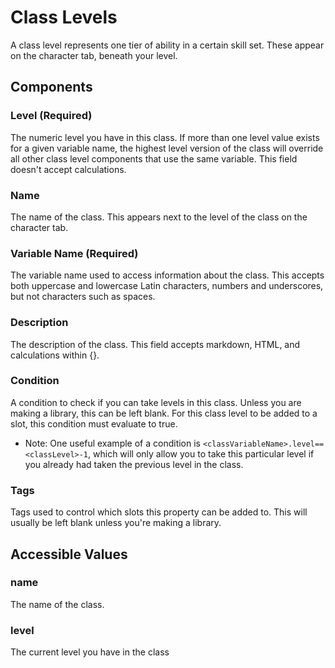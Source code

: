 # Class Levels

A class level represents one tier of ability in a certain skill set. These appear on the character tab, beneath your level.

## Components

### Level \(Required\)

The numeric level you have in this class. If more than one level value exists for a given variable name, the highest level version of the class will override all other class level components that use the same variable. This field doesn't accept calculations.

### Name

The name of the class. This appears next to the level of the class on the character tab.

### Variable Name \(Required\)

The variable name used to access information about the class. This accepts both uppercase and lowercase Latin characters, numbers and underscores, but not characters such as spaces.

### Description

The description of the class. This field accepts markdown, HTML, and calculations within {}.

### Condition

A condition to check if you can take levels in this class. Unless you are making a library, this can be left blank. For this class level to be added to a slot, this condition must evaluate to true.

* Note: One useful example of a condition is `<classVariableName>.level==<classLevel>-1`, which will only allow you to take this particular level if you already had taken the previous level in the class.

### Tags

Tags used to control which slots this property can be added to. This will usually be left blank unless you're making a library.

## Accessible Values

### name

The name of the class.

### level

The current level you have in the class

